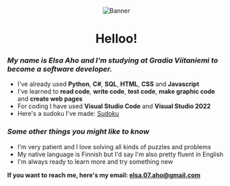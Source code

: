 <div align="center">
  
![Banner](https://i.pinimg.com/564x/5b/b2/25/5bb225c4731d71bbfadc75037ff13f8d.jpg)
</div>
<div align="center">
  
  # Helloo!
</div>

### _My name is Elsa Aho and I'm studying at Gradia Viitaniemi to become a software developer._
* I've already used **Python**, **C#**, **SQL**, **HTML**, **CSS** and **Javascript**
* I've learned to **read code**, **write code**, **test code**, **make graphic code** and **create web pages**
* For coding I have used **Visual Studio Code** and **Visual Studio 2022**
* Here's a sudoku I've made: [Sudoku](https://github.com/ElsaAho/Sudoku.git)


### _Some other things you might like to know_
* I'm very patient and I love solving all kinds of puzzles and problems
* My native language is Finnish but I'd say I'm also pretty fluent in English
* I'm always ready to learn more and try something new

**If you want to reach me, here's my email: elsa.07.aho@gmail.com**
